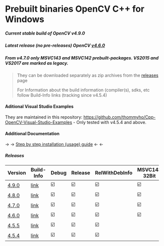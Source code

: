 # Prebuilt binaries OpenCV C++ for Windows
##### Current stable build of OpenCV v4.9.0
##### Latest release (no pre-releases) OpenCV [v4.6.0](https://github.com/opencv/opencv/releases/tag/4.9.0) 
##### From v4.7.0 only MSVC143 and MSVC142 prebuilt-packages. VS2015 and VS2017 are marked as legacy.

> They can be downloaded separately as zip archives from the  [releases](https://github.com/thommyho/Cpp-OpenCV-Windows-PreBuilts) page
> 
> For Information about the build information (compiler(s), sdks, etc follow Build-Info links (tracking since v4.5.4)

#### Aditional Visual Studio Examples
They are maintained in this repository: https://github.com/thommyho/Cpp-OpenCV-Visual-Studio-Examples - Only tested with v4.5.4 and above.

#### Additional Documentation

&#8594; &#8594; [Step by step installation (usage) guide](https://thommyho.github.io/Cpp-OpenCV-Windows-PreBuilts) &#8592; &#8592;

##### Releases

| Version                                                                                | Build-Info                                                                   | Debug                   | Release                 | RelWithDebInfo          | MSVC143 32Bit           | MSVC143 64Bit           | MSVC142 32Bit           | MSVC142 64Bit           | MSVC141 32 Bit          | MSVC141 64 Bit          | MSVC140 32 Bit          | MSVC140 64 Bit          | Example                 |
|----------------------------------------------------------------------------------------|------------------------------------------------------------------------------|-------------------------|-------------------------|-------------------------|-------------------------|-------------------------|-------------------------|-------------------------|-------------------------|-------------------------|-------------------------|-------------------------|-------------------------|
| [4.9.0 ](https://github.com/thommyho/Cpp-OpenCV-Windows-PreBuilts/releases/tag/v4.9.0) | [link](https://github.com/thommyho/Cpp-OpenCV-Windows-PreBuilts/tree/v4.9.0) | :ballot_box_with_check: | :ballot_box_with_check: | :ballot_box_with_check: | :ballot_box_with_check: | :ballot_box_with_check: | :ballot_box_with_check: | :ballot_box_with_check: |                         |                         |                         |                         | :ballot_box_with_check: |
| [4.8.0 ](https://github.com/thommyho/Cpp-OpenCV-Windows-PreBuilts/releases/tag/v4.8.0) | [link](https://github.com/thommyho/Cpp-OpenCV-Windows-PreBuilts/tree/v4.8.0) | :ballot_box_with_check: | :ballot_box_with_check: | :ballot_box_with_check: | :ballot_box_with_check: | :ballot_box_with_check: | :ballot_box_with_check: | :ballot_box_with_check: |                         |                         |                         |                         | :ballot_box_with_check: |
| [4.7.0 ](https://github.com/thommyho/Cpp-OpenCV-Windows-PreBuilts/releases/tag/v4.7.0) | [link](https://github.com/thommyho/Cpp-OpenCV-Windows-PreBuilts/tree/v4.7.0) | :ballot_box_with_check: | :ballot_box_with_check: | :ballot_box_with_check: | :ballot_box_with_check: | :ballot_box_with_check: | :ballot_box_with_check: | :ballot_box_with_check: |                         |                         |                         |                         | :ballot_box_with_check: |
| [4.6.0 ](https://github.com/thommyho/Cpp-OpenCV-Windows-PreBuilts/releases/tag/v4.6.0) | [link](https://github.com/thommyho/Cpp-OpenCV-Windows-PreBuilts/tree/v4.6.0) | :ballot_box_with_check: | :ballot_box_with_check: | :ballot_box_with_check: | :ballot_box_with_check: | :ballot_box_with_check: | :ballot_box_with_check: | :ballot_box_with_check: |                         |                         |                         |                         | :ballot_box_with_check: |
| [4.5.5 ](https://github.com/thommyho/Cpp-OpenCV-Windows-PreBuilts/releases/tag/v4.5.5) | [link](https://github.com/thommyho/Cpp-OpenCV-Windows-PreBuilts/tree/v4.5.5) | :ballot_box_with_check: | :ballot_box_with_check: | :ballot_box_with_check: |                         |                         | :ballot_box_with_check: | :ballot_box_with_check: | :ballot_box_with_check: | :ballot_box_with_check: | :ballot_box_with_check: | :ballot_box_with_check: | :ballot_box_with_check: |
| [4.5.4 ](https://github.com/thommyho/Cpp-OpenCV-Windows-PreBuilts/releases/tag/v4.5.4) | [link](https://github.com/thommyho/Cpp-OpenCV-Windows-PreBuilts/tree/v4.5.4) | :ballot_box_with_check: | :ballot_box_with_check: | :ballot_box_with_check: |                         |                         | :ballot_box_with_check: | :ballot_box_with_check: | :ballot_box_with_check: | :ballot_box_with_check: | :ballot_box_with_check: | :ballot_box_with_check: | :ballot_box_with_check: |


